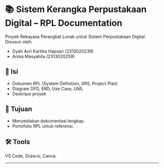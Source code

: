 # 📚  Sistem Kerangka Perpustakaan Digital – RPL Documentation

Proyek Rekayasa Perangkat Lunak untuk Sistem Perpustakaan Digital.  
Disusun oleh:
- Dyah Avri Kartika Hapsari (2313020239)
- Anisa Masyahila (2313020259)

## 📄 Isi
- Dokumen RPL (System Definition, SRS, Project Plan)
- Diagram DFD, ERD, Use Case, UML
- Deskripsi proyek

## 🔗 Tujuan
- Menyediakan dokumentasi lengkap.
- Portofolio RPL untuk referensi.

## 🛠️ Tools
VS Code, Draw.io, Canva.

---

